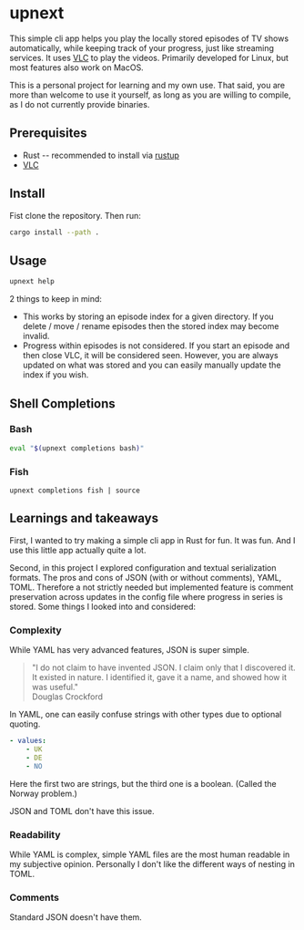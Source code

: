 # upnext

This simple cli app helps you play the locally stored episodes of TV shows automatically, while keeping track of your progress, just like streaming services. It uses [VLC](https://www.videolan.org/vlc/) to play the videos. Primarily developed for Linux, but most features also work on MacOS.

This is a personal project for learning and my own use. That said, you are more than welcome to use it yourself, as long as you are willing to compile, as I do not currently provide binaries.

## Prerequisites

- Rust -- recommended to install via [rustup](https://rustup.rs/)
- [VLC](https://www.videolan.org/vlc/)

## Install

Fist clone the repository. Then run:

```sh
cargo install --path .
```

## Usage

```sh
upnext help
```

2 things to keep in mind:

- This works by storing an episode index for a given directory. If you delete / move / rename episodes then the stored index may become invalid.
- Progress within episodes is not considered. If you start an episode and then close VLC, it will be considered seen. However, you are always updated on what was stored and you can easily manually update the index if you wish.

## Shell Completions

### Bash

```bash
eval "$(upnext completions bash)"
```

### Fish

```fish
upnext completions fish | source
```

## Learnings and takeaways

First, I wanted to try making a simple cli app in Rust for fun. It was fun. And I use this little app actually quite a lot.

Second, in this project I explored configuration and textual serialization formats. The pros and cons of JSON (with or without comments), YAML, TOML. Therefore a not strictly needed but implemented feature is comment preservation across updates in the config file where progress in series is stored. Some things I looked into and considered:

### Complexity

While YAML has very advanced features, JSON is super simple.

> "I do not claim to have invented JSON. I claim only that I discovered it. It existed in nature. I identified it, gave it a name, and showed how it was useful."  
Douglas Crockford

In YAML, one can easily confuse strings with other types due to optional quoting.

```yaml
- values:
    - UK
    - DE
    - NO
```

Here the first two are strings, but the third one is a boolean. (Called the Norway problem.)

JSON and TOML don't have this issue.

### Readability

While YAML is complex, simple YAML files are the most human readable in my subjective opinion. Personally I don't like the different ways of nesting in TOML.

### Comments

Standard JSON doesn't have them.
